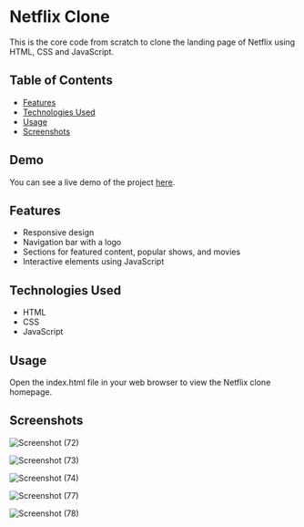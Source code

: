 # Netflix Clone

This is the core code from scratch to clone the landing page of Netflix using HTML, CSS and JavaScript.

## Table of Contents

- [Features](#features)
- [Technologies Used](#technologies-used)
- [Usage](#usage)
- [Screenshots](#screenshots)

## Demo

You can see a live demo of the project [here](#).

## Features

- Responsive design
- Navigation bar with a logo
- Sections for featured content, popular shows, and movies
- Interactive elements using JavaScript

## Technologies Used

- HTML
- CSS
- JavaScript

## Usage

Open the index.html file in your web browser to view the Netflix clone homepage.

## Screenshots

![Screenshot (72)](https://github.com/AyushPatel0028/Netflix-clone/assets/149039733/48897ed9-18a8-4309-b93a-1e06c00364af)

![Screenshot (73)](https://github.com/AyushPatel0028/Netflix-clone/assets/149039733/1f1154e8-18cd-4e42-89cc-c0160982a234)


![Screenshot (74)](https://github.com/AyushPatel0028/Netflix-clone/assets/149039733/c2918422-d38f-4547-9ac6-ead3f8963ee0)

![Screenshot (77)](https://github.com/AyushPatel0028/Netflix-clone/assets/149039733/e59fe07c-a73c-454f-a5b9-2a695213a3a8)


![Screenshot (78)](https://github.com/AyushPatel0028/Netflix-clone/assets/149039733/f394c655-1a0a-4553-a6dd-0257d707799c)





